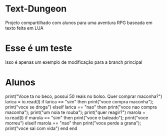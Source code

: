 # Text-Dungeon
Projeto compartilhado com alunos para uma aventura RPG baseada em texto feita em LUA

# Esse é um teste
Isso é apenas um exemplo de modificação para a branch principal

# Alunos
print("Voce ta no beco, possui 50 reais no bolso. Quer comprar maconha?")
larica = io.read(l)
if larica == "sim" then
    print("voce compra maconha"); print("voce se droga")
elseif larica == "nao" then
    print("voce nao compra maconha"); print("um noia te rouba"); print("quer reagir?")
    marola = io.read(l)
    if marola == "sim" then
        print("voce e baleado"); print("voce morreu")
    elseif marola == "nao" then
        print("voce perde a grana"); print("voce sai com vida")
    end
end
